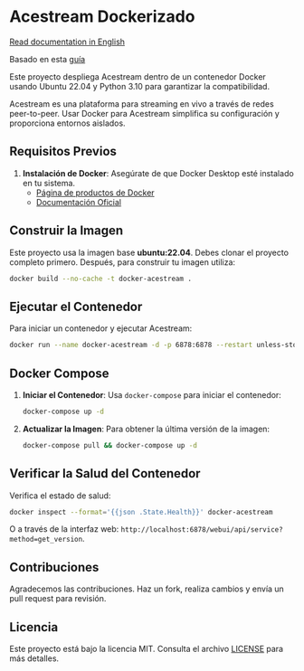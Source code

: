 # Acestream Dockerizado

[Read documentation in English](README.md)

Basado en esta [guía](https://github.com/marquezpsergio/acestream-docker-home/blob/main/README_es.md)

Este proyecto despliega Acestream dentro de un contenedor Docker usando Ubuntu 22.04 y Python 3.10 para garantizar la
compatibilidad.

Acestream es una plataforma para streaming en vivo a través de redes peer-to-peer. Usar Docker para Acestream simplifica
su configuración y proporciona entornos aislados.

## Requisitos Previos

1. **Instalación de Docker**: Asegúrate de que Docker Desktop esté instalado en tu sistema.
   - [Página de productos de Docker](https://www.docker.com/products/docker-desktop)
   - [Documentación Oficial](https://docs.docker.com/get-docker/)

## Construir la Imagen

Este proyecto usa la imagen base **ubuntu:22.04**. Debes clonar el proyecto completo primero.
Después, para construir tu imagen utiliza:

```bash
docker build --no-cache -t docker-acestream .
```

## Ejecutar el Contenedor

Para iniciar un contenedor y ejecutar Acestream:

```bash
docker run --name docker-acestream -d -p 6878:6878 --restart unless-stopped docker-acestream
```

## Docker Compose

1. **Iniciar el Contenedor**: Usa `docker-compose` para iniciar el contenedor:

   ```bash
   docker-compose up -d
   ```

2. **Actualizar la Imagen**: Para obtener la última versión de la imagen:

   ```bash
   docker-compose pull && docker-compose up -d
   ```

## Verificar la Salud del Contenedor

Verifica el estado de salud:

```bash
docker inspect --format='{{json .State.Health}}' docker-acestream
```

O a través de la interfaz web: `http://localhost:6878/webui/api/service?method=get_version`.

## Contribuciones

Agradecemos las contribuciones. Haz un fork, realiza cambios y envía un pull request para revisión.

## Licencia

Este proyecto está bajo la licencia MIT. Consulta el archivo [LICENSE](LICENSE) para más detalles.
